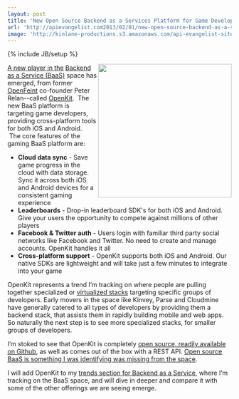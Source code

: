 ```yaml
---
layout: post
title: 'New Open Source Backend as a Services Platform for Game Developers'
url: 'http://apievangelist.com2013/02/01/new-open-source-backend-as-a-services-platform-for-game-developers/'
image: 'http://kinlane-productions.s3.amazonaws.com/api-evangelist-site/blog/OpenKit.png'
---
```

{% include JB/setup %}
<p>
     <a title="OpenKit" href="http://openkit.io/"><img src="https://s3.amazonaws.com/kinlane-productions/api-evangelist/openkit/open-kit-logo-larger.png"  width="300" align="right" /></a>
</p>
<p>
     <a title="OpenKit" href="http://openkit.io/">A new player in the</a> <a title="Backend as a Service" href="/trends/baas.php">Backend as a Service (BaaS)</a> space has emerged, from former <a href="http://en.wikipedia.org/wiki/OpenFeint">OpenFeint</a> co-founder Peter Relan--called <a title="OpenKit" href="http://openkit.io/">OpenKit</a>.  The new BaaS platform is targeting game developers, providing cross-platform tools for both iOS and Android.  The core features of the gaming BaaS platform are:
</p>
<ul>
     <li>
          <strong>Cloud data sync</strong> - Save game progress in the cloud with data storage. Sync it across both iOS and Android devices for a consistent gaming experience
     </li>
     <li>
          <strong>Leaderboards</strong> - Drop-in leaderboard SDK's for both iOS and Android. Give your users the opportunity to compete against millions of other players
     </li>
     <li>
          <strong>Facebook &amp; Twitter auth</strong> - Users login with familiar third party social networks like Facebook and Twitter. No need to create and manage accounts. OpenKit handles it all
     </li>
     <li>
          <strong>Cross-platform support</strong> - OpenKit supports both iOS and Android. Our native SDKs are lightweight and will take just a few minutes to integrate into your game
     </li>
</ul>
<p>
     OpenKit represents a trend I’m tracking on where people are pulling together specialized or <a title="virtualized stacks" href="/2013/01/28/virtualized-api-stacks/">virtualized stacks</a> targeting specific groups of developers. Early movers in the space like Kinvey, Parse and Cloudmine have generally catered to all types of developers by providing them a backend stack, that assists them in rapidly building mobile and web apps. So naturally the next step is to see more specialized stacks, for smaller groups of developers.
</p>
<p>
     I’m stoked to see that OpenKit is completely <a href="https://github.com/openkit">open source, readily available on Github</a>, as well as comes out of the box with a REST API. <a title="open source baas" href="/2012/08/28/open-source-mobile-backend-as-a-service/">Open source BaaS is something I was identifying was missing from the space</a>.
</p>
<p>
     I will add OpenKit to my <a title="baas trends" href="/trends/baas.php">trends section for Backend as a Service</a>, where I’m tracking on the BaaS space, and will dive in deeper and compare it with some of the other offerings we are seeing emerge.
</p>
